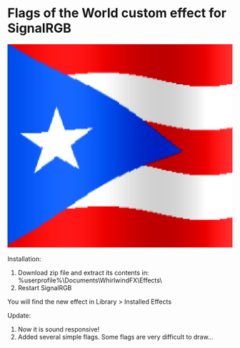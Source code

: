# Flags of the World custom effect for SignalRGB
![alt text](https://github.com/joseamirandavelez/PRFlag/blob/main/PRFlag.png "Flags of the World")

Installation:
1. Download zip file and extract its contents in: %userprofile%\Documents\WhirlwindFX\Effects\
2. Restart SignalRGB

You will find the new effect in Library > Installed Effects

Update:

1. Now it is sound responsive!
2. Added several simple flags. Some flags are very difficult to draw...
